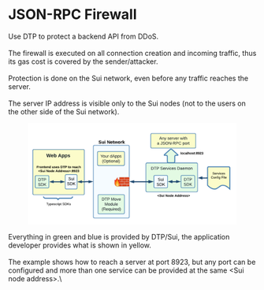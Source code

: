 # JSON-RPC Firewall

Use DTP to protect a backend API from DDoS.\
\
The firewall is executed on all connection creation and incoming traffic, thus its gas cost is covered by the sender/attacker.\
\
Protection is done on the Sui network, even before any traffic reaches the server.\
\
The server IP address is visible only to the Sui nodes (not to the users on the other side of the Sui network).

<figure><img src="../.gitbook/assets/FirewallJSONRPC.png" alt=""><figcaption></figcaption></figure>

Everything in green and blue is provided by DTP/Sui, the application developer provides what is shown in yellow.\
\
The example shows how to reach a server at port 8923, but any port can be configured and more than one service can be provided at the same \<Sui node address>.\
